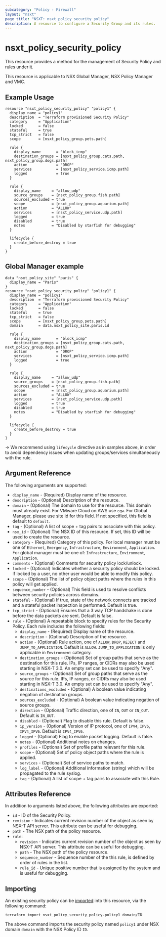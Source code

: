 ```yaml
---
subcategory: "Policy - Firewall"
layout: "nsxt"
page_title: "NSXT: nsxt_policy_security_policy"
description: A resource to configure a Security Group and its rules.
---
```


# nsxt_policy_security_policy

This resource provides a method for the management of Security Policy and rules under it.

This resource is applicable to NSX Global Manager, NSX Policy Manager and VMC.

## Example Usage

```hcl
resource "nsxt_policy_security_policy" "policy1" {
  display_name = "policy1"
  description  = "Terraform provisioned Security Policy"
  category     = "Application"
  locked       = false
  stateful     = true
  tcp_strict   = false
  scope        = [nsxt_policy_group.pets.path]

  rule {
    display_name       = "block_icmp"
    destination_groups = [nsxt_policy_group.cats.path, nsxt_policy_group.dogs.path]
    action             = "DROP"
    services           = [nsxt_policy_service.icmp.path]
    logged             = true
  }

  rule {
    display_name     = "allow_udp"
    source_groups    = [nsxt_policy_group.fish.path]
    sources_excluded = true
    scope            = [nsxt_policy_group.aquarium.path]
    action           = "ALLOW"
    services         = [nsxt_policy_service.udp.path]
    logged           = true
    disabled         = true
    notes            = "Disabled by starfish for debugging"
  }

  lifecycle {
    create_before_destroy = true
  }
}
```

## Global Manager example

```hcl
data "nsxt_policy_site" "paris" {
  display_name = "Paris"
}
resource "nsxt_policy_security_policy" "policy1" {
  display_name = "policy1"
  description  = "Terraform provisioned Security Policy"
  category     = "Application"
  locked       = false
  stateful     = true
  tcp_strict   = false
  scope        = [nsxt_policy_group.pets.path]
  domain       = data.nsxt_policy_site.paris.id

  rule {
    display_name       = "block_icmp"
    destination_groups = [nsxt_policy_group.cats.path, nsxt_policy_group.dogs.path]
    action             = "DROP"
    services           = [nsxt_policy_service.icmp.path]
    logged             = true
  }

  rule {
    display_name     = "allow_udp"
    source_groups    = [nsxt_policy_group.fish.path]
    sources_excluded = true
    scope            = [nsxt_policy_group.aquarium.path]
    action           = "ALLOW"
    services         = [nsxt_policy_service.udp.path]
    logged           = true
    disabled         = true
    notes            = "Disabled by starfish for debugging"
  }

  lifecycle {
    create_before_destroy = true
  }
}
```

-> We recommend using `lifecycle` directive as in samples above, in order to avoid dependency issues when updating groups/services simultaneously with the rule.

## Argument Reference

The following arguments are supported:

* `display_name` - (Required) Display name of the resource.
* `description` - (Optional) Description of the resource.
* `domain` - (Optional) The domain to use for the resource. This domain must already exist. For VMware Cloud on AWS use `cgw`. For Global Manager, please use site id for this field. If not specified, this field is default to `default`.
* `tag` - (Optional) A list of scope + tag pairs to associate with this policy.
* `nsx_id` - (Optional) The NSX ID of this resource. If set, this ID will be used to create the resource.
* `category` - (Required) Category of this policy. For local manager must be one of `Ethernet`, `Emergency`, `Infrastructure`, `Environment`, `Application`. For global manager must be one of: `Infrastructure`, `Environment`, `Application`.
* `comments` - (Optional) Comments for security policy lock/unlock.
* `locked` - (Optional) Indicates whether a security policy should be locked. If locked by a user, no other user would be able to modify this policy.
* `scope` - (Optional) The list of policy object paths where the rules in this policy will get applied.
* `sequence_number` - (Optional) This field is used to resolve conflicts between security policies across domains.
* `stateful` - (Optional) If true, state of the network connects are tracked and a stateful packet inspection is performed. Default is true.
* `tcp_strict` - (Optional) Ensures that a 3 way TCP handshake is done before the data packets are sent. Default is false.
* `rule` - (Optional) A repeatable block to specify rules for the Security Policy. Each rule includes the following fields:
  * `display_name` - (Required) Display name of the resource.
  * `description` - (Optional) Description of the resource.
  * `action` - (Optional) Rule action, one of `ALLOW`, `DROP`, `REJECT` and `JUMP_TO_APPLICATION`. Default is `ALLOW`. `JUMP_TO_APPLICATION` is only applicable in `Environment` category.
  * `destination_groups` - (Optional) Set of group paths that serve as the destination for this rule. IPs, IP ranges, or CIDRs may also be used starting in NSX-T 3.0. An empty set can be used to specify "Any".
  * `source_groups` - (Optional) Set of group paths that serve as the source for this rule. IPs, IP ranges, or CIDRs may also be used starting in NSX-T 3.0. An empty set can be used to specify "Any".
  * `destinations_excluded` - (Optional) A boolean value indicating negation of destination groups.
  * `sources_excluded` - (Optional) A boolean value indicating negation of source groups.
  * `direction` - (Optional) Traffic direction, one of `IN`, `OUT` or `IN_OUT`. Default is `IN_OUT`.
  * `disabled` - (Optional) Flag to disable this rule. Default is false.
  * `ip_version` - (Optional) Version of IP protocol, one of `IPV4`, `IPV6`, `IPV4_IPV6`. Default is `IPV4_IPV6`.
  * `logged` - (Optional) Flag to enable packet logging. Default is false.
  * `notes` - (Optional) Additional notes on changes.
  * `profiles` - (Optional) Set of profile paths relevant for this rule.
  * `scope` - (Optional) Set of policy object paths where the rule is applied.
  * `services` - (Optional) Set of service paths to match.
  * `log_label` - (Optional) Additional information (string) which will be propagated to the rule syslog.
  * `tag` - (Optional) A list of scope + tag pairs to associate with this Rule.


## Attributes Reference

In addition to arguments listed above, the following attributes are exported:

* `id` - ID of the Security Policy.
* `revision` - Indicates current revision number of the object as seen by NSX-T API server. This attribute can be useful for debugging.
* `path` - The NSX path of the policy resource.
* `rule`:
  * `revision` - Indicates current revision number of the object as seen by NSX-T API server. This attribute can be useful for debugging.
  * `path` - The NSX path of the policy resource.
  * `sequence_number` - Sequence number of the this rule, is defined by order of rules in the list.
  * `rule_id` - Unique positive number that is assigned by the system and is useful for debugging.

## Importing

An existing security policy can be [imported][docs-import] into this resource, via the following command:

[docs-import]: https://www.terraform.io/cli/import

```
terraform import nsxt_policy_security_policy.policy1 domain/ID
```

The above command imports the security policy named `policy1` under NSX domain `domain` with the NSX Policy ID `ID`.
